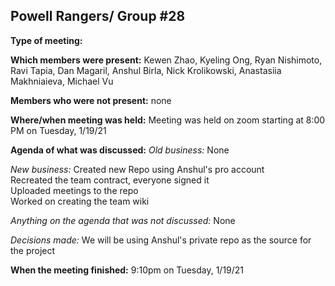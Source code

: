 ## Powell Rangers/ Group #28


**Type of meeting:** 

**Which members were present:** Kewen Zhao, Kyeling Ong, Ryan Nishimoto, Ravi Tapia, Dan Magaril, Anshul Birla, Nick Krolikowski, Anastasiia Makhniaieva, Michael Vu

**Members who were not present:** none

**Where/when meeting was held:** Meeting was held on zoom starting at 8:00 PM on Tuesday, 1/19/21

**Agenda of what was discussed:**
*Old business:* None

*New business:*
Created new Repo using Anshul's pro account <br>
Recreated the team contract, everyone signed it <br>
Uploaded meetings to the repo <br>
Worked on creating the team wiki <br>

*Anything on the agenda that was not discussed:* None

*Decisions made:* We will be using Anshul's private repo as the source for the project



**When the meeting finished:** 9:10pm on Tuesday, 1/19/21


